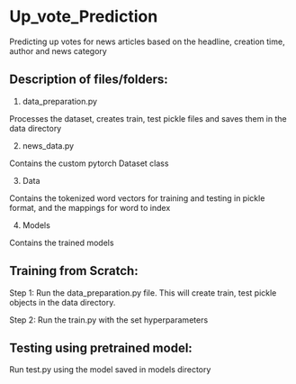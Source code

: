 # Up_vote_Prediction

Predicting up votes for news articles based on the headline, creation time, author and news category

## Description of files/folders:

1) data_preparation.py 

Processes the dataset, creates train, test pickle files and saves them in the data directory

2) news_data.py

Contains the custom pytorch Dataset class

3) Data 

Contains the tokenized word vectors for training and testing in pickle format, and the mappings for word to index

4) Models

Contains the trained models

## Training from Scratch:

Step 1: Run the data_preparation.py file. This will create train, test pickle objects in the data directory.

Step 2: Run the train.py with the set hyperparameters

## Testing using pretrained model:

Run test.py using the model saved in models directory



